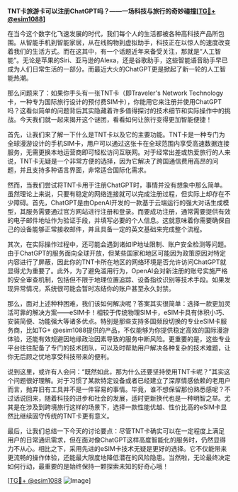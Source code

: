 **TNT卡旅游卡可以注册ChatGPT吗？——一场科技与旅行的奇妙碰撞[[TG💪+ @esim1088](https://t.me/s/esim1088)]**

在当今这个数字化飞速发展的时代，我们每个人的生活都被各种高科技产品所包围。从智能手机到智能家居，从在线购物到虚拟助手，科技正在以惊人的速度改变着我们的生活方式。而在这其中，有一个话题近年来备受关注，那就是“人工智能”。无论是苹果的Siri、亚马逊的Alexa，还是谷歌助手，这些智能语音助手早已成为人们日常生活的一部分。而最近大火的ChatGPT更是掀起了新一轮的人工智能热潮。

那么问题来了：如果你手头有一张TNT卡（即Traveler's Network Technology卡，一种专为国际旅行设计的预付费SIM卡），你能用它来注册并使用ChatGPT吗？这看似简单的问题背后其实隐藏着许多值得探讨的技术细节和实际操作中的挑战。今天我们就一起来揭开这个谜团，看看如何让旅行变得更加智能便捷！

首先，让我们来了解一下什么是TNT卡以及它的主要功能。TNT卡是一种专门为全球漫游设计的手机SIM卡，用户可以通过这张卡在全球范围内享受高速数据连接服务，无需更换本地运营商即可轻松访问互联网。对于经常出差或热爱旅行的人来说，TNT卡无疑是一个非常方便的选择，因为它解决了跨国通信费用高昂的问题，并且支持多种语言界面，非常适合国际化需求。

然而，当我们尝试将TNT卡用于注册ChatGPT时，事情并没有想象中那么简单。虽然理论上来说，只要有稳定的网络连接就可以完成注册过程，但实际上却存在不少障碍。首先，ChatGPT是由OpenAI开发的一款基于云端运行的强大对话生成模型，其服务需要通过官方网站进行注册和登录。而要成功注册，通常需要提供有效的电子邮件地址作为验证手段，并填写必要的个人信息。这就意味着你需要确保自己的设备能够正常接收邮件，并且具备一定的英文基础来完成整个流程。

其次，在实际操作过程中，还可能会遇到诸如IP地址限制、账户安全检测等问题。由于ChatGPT的服务面向全球开放，但某些国家和地区可能因为政策原因对特定内容进行了屏蔽，因此你的TNT卡所在地区的网络环境是否允许访问ChatGPT就显得尤为重要了。此外，为了避免滥用行为，OpenAI会对新注册的账号实施严格的安全审查机制，包括但不限于地理位置追踪、设备指纹识别等技术手段。如果发现异常情况，系统很可能会暂时冻结你的账户甚至永久封禁。

那么，面对上述种种困难，我们该如何解决呢？答案其实很简单：选择一款更加灵活可靠的解决方案——eSIM卡！相较于传统物理SIM卡，eSIM卡具有体积小巧、安装简便、功能强大等诸多优点。特别是那些支持多国频段切换的专业eSIM卡服务商，比如TG+ @esim1088提供的产品，不仅能够为你提供稳定高效的国际漫游体验，还能有效规避因地缘政治因素导致的服务中断风险。更重要的是，这些专业平台往往配备了专门的技术团队，可以及时帮助用户解决各种复杂的技术难题，让你无后顾之忧地享受科技带来的便利。

说到这里，或许有人会问：“既然如此，那为什么还要坚持使用TNT卡呢？”其实这个问题很好理解。对于习惯了某款特定设备或者已经建立了深厚情感依赖的老用户而言，抛弃旧有工具并不是一件容易的事情。毕竟，谁不想保留那份熟悉感呢？不过话说回来，随着科技的进步和社会的发展，适时更新换代也是一种明智之举。尤其是在涉及到跨境旅行这样的场景下，选择一款性能优越、性价比高的eSIM卡显然比继续固守传统的TNT卡更有意义。

最后，让我们总结一下今天的讨论要点：尽管TNT卡确实可以在一定程度上满足用户的日常通讯需求，但在面对像ChatGPT这样高度智能化的服务时，仍然显得力不从心。相比之下，采用先进的eSIM卡技术无疑是更好的选择。它不仅能带来更流畅的操作体验，还能最大限度地降低潜在的风险隐患。当然啦，无论最终决定如何行动，最重要的是始终保持一颗探索未知的好奇心哦！

[[TG💪+ @esim1088](https://t.me/s/esim1088) ![Image](https://i.postimg.cc/4NQfJmqS/Snipaste-2025-05-13-00-14-12.png)]